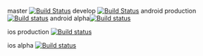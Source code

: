 master [![Build Status](https://travis-ci.com/TransportSystems2/Frontend.svg?branch=develop)](https://travis-ci.com/TransportSystems2/Frontend)
 develop [![Build Status](https://travis-ci.com/TransportSystems2/Frontend.svg?branch=master)](https://travis-ci.com/TransportSystems2/Frontend)
android production[![Build status](https://build.appcenter.ms/v0.1/apps/b0b8143d-f8e0-4288-87ad-78bb837d1733/branches/master/badge)](https://appcenter.ms)
android alpha[![Build status](https://build.appcenter.ms/v0.1/apps/b0b8143d-f8e0-4288-87ad-78bb837d1733/branches/develop/badge)](https://appcenter.ms)

ios production [![Build status](https://build.appcenter.ms/v0.1/apps/0114c21d-ce56-496f-ac12-2c49616c49d9/branches/master/badge)](https://appcenter.ms)

ios alpha [![Build status](https://build.appcenter.ms/v0.1/apps/0114c21d-ce56-496f-ac12-2c49616c49d9/branches/develop/badge)](https://appcenter.ms)